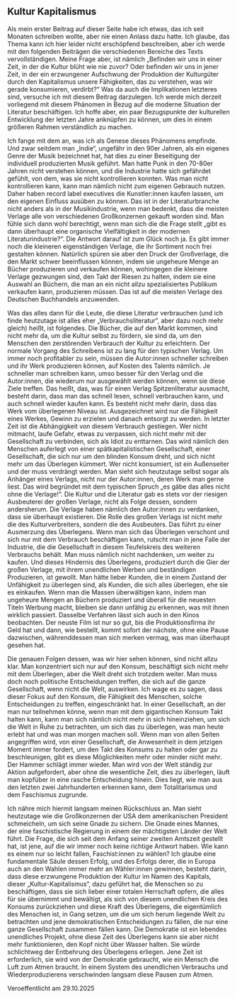 ## Kultur Kapitalismus

Als mein erster Beitrag auf dieser Seite habe ich etwas, das ich seit Monaten schreiben wollte, aber nie einen Anlass dazu hatte. Ich glaube, das Thema  kann ich hier leider nicht erschöpfend beschreiben, aber ich werde mit den folgenden Beiträgen die verschiedenen Bereiche des Texts vervollständigen. 
Meine Frage aber, ist nämlich  „Befinden wir uns in einer Zeit, in der die Kultur blüht wie nie zuvor? Oder befinden wir uns in jener Zeit, in der ein erzwungener Aufschwung der Produktion der Kulturgüter durch den Kapitalismus unsere Fähigkeiten, das zu verstehen, was wir gerade konsumieren, verdirbt?“ Was da auch die Implikationen letzteres sind, versuche ich mit diesem Beitrag darzulegen. Ich werde mich derzeit vorliegend mit diesem Phänomen in Bezug auf die moderne Situation der Literatur beschäftigen. Ich hoffe aber, ein paar Bezugspunkte der kulturellen Entwicklung der letzten Jahre anknüpfen zu können, um dies in einem größeren Rahmen verständlich zu machen.
 
Ich fange mit dem an, was ich als Genese dieses Phänomens empfinde. Und zwar seitdem man „Indie“, ungefähr in den 90er Jahren, als ein eigenes Genre der Musik bezeichnet hat, hat dies zu einer Beseitigung der individuell produzierten Musik geführt. Man hatte Punk in den 70-80er Jahren nicht verstehen können, und die Industrie hatte sich gefährdet gefühlt, von dem, was sie nicht kontrollieren konnten. Was man nicht kontrollieren kann, kann man nämlich nicht zum eigenen Gebrauch nutzen. Daher haben record label executives die Kunstler:innen kaufen lassen, um den eigenen Einfluss ausüben zu können. 
Das ist in der Literaturbranche nicht anders als in der Musikindustrie, wenn man bedenkt, dass die meisten Verlage alle von verschiedenen Großkonzernen gekauft worden sind. Man fühle sich dann wohl berechtigt, wenn man sich die die Frage stellt „gibt es dann überhaupt eine organische Vielfältigkeit in der modernen Literaturindustrie?“. Die Antwort darauf ist zum Glück noch ja. Es gibt immer noch die kleineren eigenständigen Verlage, die ihr Sortiment noch frei gestalten können. Natürlich spüren sie aber den Druck der Großverlage, die den Markt schwer beeinflussen können, indem sie ungeheure Menge an Bücher produzieren und verkaufen können, wohingegen die kleinere Verlage gezwungen sind, den Takt der Riesen zu halten, indem sie eine Auswahl an Büchern, die man an ein nicht allzu spezialisiertes Publikum verkaufen kann, produzieren müssen. Das ist auf die meisten Verlage des Deutschen Buchhandels anzuwenden. 

Was das alles dann für die Leute, die diese Literatur verbrauchen (und ich finde heutzutage ist alles eher „Verbrauchsliteratur“, aber dazu noch mehr gleich) heißt, ist folgendes. Die Bücher, die auf den Markt kommen, sind nicht mehr da, um die Kultur selbst zu fördern, sie sind da, um den Menschen den zerstörenden Verbrauch der Kultur zu erleichtern. 
Der normale Vorgang des Schreibens ist zu lang für den typischen Verlag. Um immer noch profitabler zu sein, müssen die Autor:innen schneller schreiben und ihr Werk produzieren können, auf Kosten des Talents nämlich. Je schneller man schreiben kann, umso besser für den Verlag und die Autor:innen, die wiederum nur ausgewählt werden können, wenn sie diese Ziele treffen. Das heißt, das, was für einen Verlag Spitzenliteratur ausmacht, besteht darin, dass man das schnell lesen,  schnell verbrauchen kann, und auch schnell wieder kaufen kann. Es besteht nicht mehr darin, dass das Werk vom überlegenen Niveau ist. Ausgezeichnet wird nur die Fähigkeit eines Werkes, Gewinn zu erzielen und danach entsorgt zu werden. 
In letzter Zeit ist die Abhängigkeit von diesem Verbrauch gestiegen. Wer nicht mitmacht, laufe Gefahr, etwas zu verpassen, sich nicht mehr mit der Gesellschaft zu verbinden, sich als Idiot zu enttarnen. Das wird nämlich den Menschen auferlegt von einer spätkapitalistischen Gesellschaft, einer Gesellschaft, die sich nur um den blinden Konsum dreht, und sich nicht mehr um das Überlegen kümmert. Wer nicht konsumiert, ist ein Außenseiter und der muss verdrängt werden. Man sieht sich heutzutage selbst sogar als Anhänger eines Verlags, nicht nur der Autor:innen, deren Werk man gerne liest. Das wird begründet mit dem typischen Spruch „es gäbe das alles nicht ohne die Verlage!“. Die Kultur und die Literatur gab es stets vor der riesigen Ausbeuterei der großen Verlage, nicht als Folge dessen, sondern andersherum. Die Verlage haben nämlich den Autor:innen zu verdanken, dass sie  überhaupt existieren. Die Rolle des großen Verlags ist nicht mehr die des Kulturverbreiters, sondern die des Ausbeuters.
Das führt zu einer Ausmerzung des Überlegens. Wenn man sich das Überlegen verschont und sich nur mit dem Verbrauch beschäftigen kann, rutscht man in jene Falle der Industrie, die die Gesellschaft in diesem Teufelskreis des weiteren Verbrauchs behält. Man muss nämlich nicht nachdenken, um weiter zu kaufen. Und dieses Hindernis des Überlegens, produziert durch die Gier der großen Verlage, mit ihrem unendlichen Werben und beständigen Produzieren, ist gewollt. Man hätte lieber Kunden, die in einem Zustand der Unfähigkeit zu überlegen sind, als Kunden, die sich alles überlegen, ehe sie es einkaufen. Wenn man die Massen überwältigen kann, indem man ungeheure Mengen an Büchern produziert und überall für die neuesten Titeln Werbung macht, bleiben sie dann unfähig zu erkennen, was mit ihnen wirklich passiert. Dasselbe Verfahren lässt sich auch in den Kinos beobachten. Der neuste Film ist nur so gut, bis die Produktionsfirma ihr Geld hat und dann, wie bestellt, kommt sofort der nächste, ohne eine Pause dazwischen, währenddessen man sich merken vermag, was man überhaupt gesehen hat. 

Die genauen Folgen dessen, was wir hier sehen können, sind nicht allzu klar. 
Man konzentriert sich nur auf den Konsum, beschäftigt sich nicht mehr mit dem Überlegen, aber die Welt dreht sich trotzdem weiter. Man muss doch noch politische Entscheidungen treffen, die sich auf die ganze Gesellschaft, wenn nicht die Welt, auswirken. Ich wage es zu sagen, dass dieser Fokus auf den Konsum, die Fähigkeit des Menschen, solche Entscheidungen zu treffen, eingeschränkt hat. In einer Gesellschaft, an der man nur teilnehmen könne, wenn man mit dem gigantischen Konsum Takt halten kann, kann man sich nämlich nicht mehr in sich hineinziehen, um sich die Welt in Ruhe zu betrachten, um sich das zu überlegen, was man heute erlebt hat und was man morgen machen soll. Wenn man von allen Seiten angegriffen wird, von einer Gesellschaft, die Anwesenheit in dem jetzigen Moment immer fordert, um den Takt des Konsums zu halten oder gar zu beschleunigen, gibt es diese Möglichkeiten mehr oder minder nicht mehr. Der Hammer schlägt immer wieder. Man wird von der Welt ständig zur Aktion aufgefordert, aber ohne die wesentliche Zeit, dies zu überlegen, läuft man kopfüber in eine rasche Entscheidung hinein. Dies liegt, wie man aus den letzten zwei Jahrhunderten erkennen kann, dem Totalitarismus und dem Faschismus zugrunde. 

Ich nähre mich hiermit langsam meinen Rückschluss an. 
Man sieht heutzutage wie die Großkonzernen der USA  dem amerikanischen President schmeicheln, um sich seine Gnade zu sichern. Die Gnade eines Mannes, der eine faschistische Regierung in einem der mächtigsten Länder der Welt führt. Die Frage, die sich seit dem Anfang seiner zweiten Amtszeit gestellt hat, ist jene, auf die wir immer noch keine richtige Antwort haben. Wie kann es einem nur so leicht fallen, Faschist:innen zu wählen?  Ich glaube eine fundamentale Säule dessen Erfolg, und des Erfolgs derer, die in Europa auch an den Wahlen immer mehr an Wähler:innen gewinnen, besteht darin, dass diese erzwungene Produktion der Kultur im Namen des Kapitals, dieser „Kultur-Kapitalismus“, dazu geführt hat, die Menschen so zu beschäftigen, dass sie sich lieber einer totalen Herrschaft opfern, die alles für sie übernimmt und bewältigt, als sich von diesem unendlichen Kreis des Konsums zurückziehen und diese Kraft des Überlegens, die eigentümlich des Menschen ist, in Gang setzen, um die um sich herum liegende Welt zu betrachten und jene demokratischen Entscheidungen zu fällen, die nur eine ganze Gesellschaft zusammen fällen kann. Die Demokratie ist ein lebendes unendliches Projekt, ohne diese Zeit des Überlegens kann sie aber nicht mehr funktionieren, den Kopf nicht über Wasser halten. Sie würde schlichtweg der Entbehrung des Überlegens erliegen. Jene Zeit ist erforderlich, sie wird von der Demokratie gebraucht, wie ein Mensch die Luft zum Atmen braucht. In einem System des unendlichen Verbrauchs und Wiederproduzierens verschwinden langsam diese Pausen zum Atmen. 

Veroeffentlicht am 29.10.2025